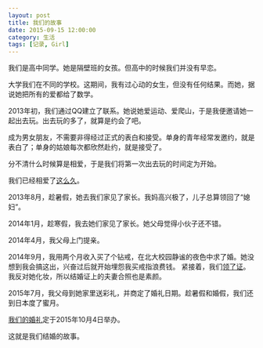 ```yaml
---
layout: post
title: 我们的故事
date: 2015-09-15 12:00:00
category: 生活
tags: [记录, Girl]
---
```


我们是高中同学。她是隔壁班的女孩。但高中的时候我们并没有早恋。

<!--more-->

大学我们在不同的学校。这期间，我有过心动的女生，但没有任何结果。而她，据说她把所有的爱都给了数学。

2013年初，我们通过QQ建立了联系。她说她爱运动、爱爬山，于是我便邀请她一起出去玩。出去玩的多了，就算是约会了吧。

成为男女朋友，不需要非得经过正式的表白和接受。单身的青年经常发邀约，就是表白了；单身的姑娘每次都欣然赴约，就是接受了。

分不清什么时候算是相爱，于是我们将第一次出去玩的时间定为开始。

我们已经相爱了[这么久](http://www.shengbin.me/present/anniversary/)。

2013年8月，趁暑假，她去我们家见了家长。我妈高兴极了，儿子总算领回了“媳妇”。

2014年1月，趁寒假，我去她们家见了家长。她父母觉得小伙子还不错。

2014年4月，我父母上门提亲。

2014年9月，我用两个月收入买了个钻戒，在北大校园静谧的夜色中求了婚。她没想到我会搞这出，兴奋过后就开始埋怨我买戒指浪费钱。
紧接着，我们[领了证](http://blog.shengbin.me/posts/married/)。我反对她化妆，所以结婚证上的夫妻合照也是素颜。

2015年7月，我父母到她家里送彩礼，并商定了婚礼日期。趁暑假和婚假，我们还到日本度了蜜月。

[我们的婚礼](http://www.shengbin.me/wedding)定于2015年10月4日举办。

这就是我们结婚的故事。
